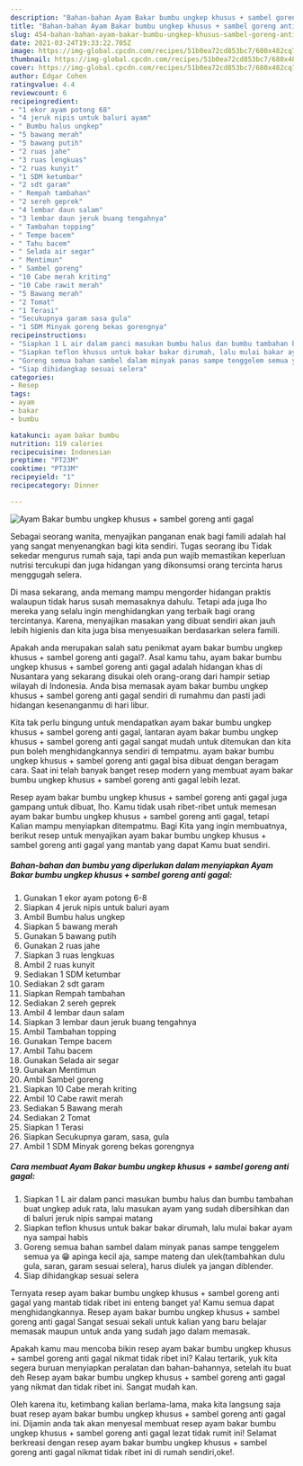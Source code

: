```yaml
---
description: "Bahan-bahan Ayam Bakar bumbu ungkep khusus + sambel goreng anti gagal yang nikmat dan Mudah Dibuat"
title: "Bahan-bahan Ayam Bakar bumbu ungkep khusus + sambel goreng anti gagal yang nikmat dan Mudah Dibuat"
slug: 454-bahan-bahan-ayam-bakar-bumbu-ungkep-khusus-sambel-goreng-anti-gagal-yang-nikmat-dan-mudah-dibuat
date: 2021-03-24T19:33:22.705Z
image: https://img-global.cpcdn.com/recipes/51b0ea72cd853bc7/680x482cq70/ayam-bakar-bumbu-ungkep-khusus-sambel-goreng-anti-gagal-foto-resep-utama.jpg
thumbnail: https://img-global.cpcdn.com/recipes/51b0ea72cd853bc7/680x482cq70/ayam-bakar-bumbu-ungkep-khusus-sambel-goreng-anti-gagal-foto-resep-utama.jpg
cover: https://img-global.cpcdn.com/recipes/51b0ea72cd853bc7/680x482cq70/ayam-bakar-bumbu-ungkep-khusus-sambel-goreng-anti-gagal-foto-resep-utama.jpg
author: Edgar Cohen
ratingvalue: 4.4
reviewcount: 6
recipeingredient:
- "1 ekor ayam potong 68"
- "4 jeruk nipis untuk baluri ayam"
- " Bumbu halus ungkep"
- "5 bawang merah"
- "5 bawang putih"
- "2 ruas jahe"
- "3 ruas lengkuas"
- "2 ruas kunyit"
- "1 SDM ketumbar"
- "2 sdt garam"
- " Rempah tambahan"
- "2 sereh geprek"
- "4 lembar daun salam"
- "3 lembar daun jeruk buang tengahnya"
- " Tambahan topping"
- " Tempe bacem"
- " Tahu bacem"
- " Selada air segar"
- " Mentimun"
- " Sambel goreng"
- "10 Cabe merah kriting"
- "10 Cabe rawit merah"
- "5 Bawang merah"
- "2 Tomat"
- "1 Terasi"
- "Secukupnya garam sasa gula"
- "1 SDM Minyak goreng bekas gorengnya"
recipeinstructions:
- "Siapkan 1 L air dalam panci masukan bumbu halus dan bumbu tambahan buat ungkep aduk rata, lalu masukan ayam yang sudah dibersihkan dan di baluri jeruk nipis sampai matang"
- "Siapkan teflon khusus untuk bakar bakar dirumah, lalu mulai bakar ayam nya sampai habis"
- "Goreng semua bahan sambel dalam minyak panas sampe tenggelem semua ya 😁 apinga kecil aja, sampe mateng dan ulek(tambahkan dulu gula, saran, garam sesuai selera), harus diulek ya jangan diblender."
- "Siap dihidangkap sesuai selera"
categories:
- Resep
tags:
- ayam
- bakar
- bumbu

katakunci: ayam bakar bumbu 
nutrition: 119 calories
recipecuisine: Indonesian
preptime: "PT23M"
cooktime: "PT33M"
recipeyield: "1"
recipecategory: Dinner

---
```



![Ayam Bakar bumbu ungkep khusus + sambel goreng anti gagal](https://img-global.cpcdn.com/recipes/51b0ea72cd853bc7/680x482cq70/ayam-bakar-bumbu-ungkep-khusus-sambel-goreng-anti-gagal-foto-resep-utama.jpg)

Sebagai seorang wanita, menyajikan panganan enak bagi famili adalah hal yang sangat menyenangkan bagi kita sendiri. Tugas seorang ibu Tidak sekedar mengurus rumah saja, tapi anda pun wajib memastikan keperluan nutrisi tercukupi dan juga hidangan yang dikonsumsi orang tercinta harus menggugah selera.

Di masa  sekarang, anda memang mampu mengorder hidangan praktis walaupun tidak harus susah memasaknya dahulu. Tetapi ada juga lho mereka yang selalu ingin menghidangkan yang terbaik bagi orang tercintanya. Karena, menyajikan masakan yang dibuat sendiri akan jauh lebih higienis dan kita juga bisa menyesuaikan berdasarkan selera famili. 



Apakah anda merupakan salah satu penikmat ayam bakar bumbu ungkep khusus + sambel goreng anti gagal?. Asal kamu tahu, ayam bakar bumbu ungkep khusus + sambel goreng anti gagal adalah hidangan khas di Nusantara yang sekarang disukai oleh orang-orang dari hampir setiap wilayah di Indonesia. Anda bisa memasak ayam bakar bumbu ungkep khusus + sambel goreng anti gagal sendiri di rumahmu dan pasti jadi hidangan kesenanganmu di hari libur.

Kita tak perlu bingung untuk mendapatkan ayam bakar bumbu ungkep khusus + sambel goreng anti gagal, lantaran ayam bakar bumbu ungkep khusus + sambel goreng anti gagal sangat mudah untuk ditemukan dan kita pun boleh menghidangkannya sendiri di tempatmu. ayam bakar bumbu ungkep khusus + sambel goreng anti gagal bisa dibuat dengan beragam cara. Saat ini telah banyak banget resep modern yang membuat ayam bakar bumbu ungkep khusus + sambel goreng anti gagal lebih lezat.

Resep ayam bakar bumbu ungkep khusus + sambel goreng anti gagal juga gampang untuk dibuat, lho. Kamu tidak usah ribet-ribet untuk memesan ayam bakar bumbu ungkep khusus + sambel goreng anti gagal, tetapi Kalian mampu menyiapkan ditempatmu. Bagi Kita yang ingin membuatnya, berikut resep untuk menyajikan ayam bakar bumbu ungkep khusus + sambel goreng anti gagal yang mantab yang dapat Kamu buat sendiri.

<!--inarticleads1-->

##### Bahan-bahan dan bumbu yang diperlukan dalam menyiapkan Ayam Bakar bumbu ungkep khusus + sambel goreng anti gagal:

1. Gunakan 1 ekor ayam potong 6-8
1. Siapkan 4 jeruk nipis untuk baluri ayam
1. Ambil  Bumbu halus ungkep
1. Siapkan 5 bawang merah
1. Gunakan 5 bawang putih
1. Gunakan 2 ruas jahe
1. Siapkan 3 ruas lengkuas
1. Ambil 2 ruas kunyit
1. Sediakan 1 SDM ketumbar
1. Sediakan 2 sdt garam
1. Siapkan  Rempah tambahan
1. Sediakan 2 sereh geprek
1. Ambil 4 lembar daun salam
1. Siapkan 3 lembar daun jeruk buang tengahnya
1. Ambil  Tambahan topping
1. Gunakan  Tempe bacem
1. Ambil  Tahu bacem
1. Gunakan  Selada air segar
1. Gunakan  Mentimun
1. Ambil  Sambel goreng
1. Siapkan 10 Cabe merah kriting
1. Ambil 10 Cabe rawit merah
1. Sediakan 5 Bawang merah
1. Sediakan 2 Tomat
1. Siapkan 1 Terasi
1. Siapkan Secukupnya garam, sasa, gula
1. Ambil 1 SDM Minyak goreng bekas gorengnya




<!--inarticleads2-->

##### Cara membuat Ayam Bakar bumbu ungkep khusus + sambel goreng anti gagal:

1. Siapkan 1 L air dalam panci masukan bumbu halus dan bumbu tambahan buat ungkep aduk rata, lalu masukan ayam yang sudah dibersihkan dan di baluri jeruk nipis sampai matang
1. Siapkan teflon khusus untuk bakar bakar dirumah, lalu mulai bakar ayam nya sampai habis
1. Goreng semua bahan sambel dalam minyak panas sampe tenggelem semua ya 😁 apinga kecil aja, sampe mateng dan ulek(tambahkan dulu gula, saran, garam sesuai selera), harus diulek ya jangan diblender.
1. Siap dihidangkap sesuai selera




Ternyata resep ayam bakar bumbu ungkep khusus + sambel goreng anti gagal yang mantab tidak ribet ini enteng banget ya! Kamu semua dapat menghidangkannya. Resep ayam bakar bumbu ungkep khusus + sambel goreng anti gagal Sangat sesuai sekali untuk kalian yang baru belajar memasak maupun untuk anda yang sudah jago dalam memasak.

Apakah kamu mau mencoba bikin resep ayam bakar bumbu ungkep khusus + sambel goreng anti gagal nikmat tidak ribet ini? Kalau tertarik, yuk kita segera buruan menyiapkan peralatan dan bahan-bahannya, setelah itu buat deh Resep ayam bakar bumbu ungkep khusus + sambel goreng anti gagal yang nikmat dan tidak ribet ini. Sangat mudah kan. 

Oleh karena itu, ketimbang kalian berlama-lama, maka kita langsung saja buat resep ayam bakar bumbu ungkep khusus + sambel goreng anti gagal ini. Dijamin anda tak akan menyesal membuat resep ayam bakar bumbu ungkep khusus + sambel goreng anti gagal lezat tidak rumit ini! Selamat berkreasi dengan resep ayam bakar bumbu ungkep khusus + sambel goreng anti gagal nikmat tidak ribet ini di rumah sendiri,oke!.


